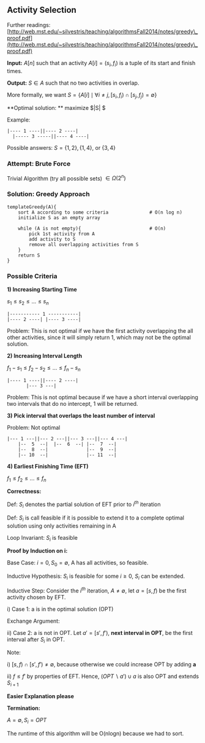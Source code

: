 ## Activity Selection

Further readings: [http://web.mst.edu/~silvestris/teaching/algorithmsFall2014/notes/greedy\_proof.pdf](http://web.mst.edu/~silvestris/teaching/algorithmsFall2014/notes/greedy\_proof.pdf)

**Input:**  $A[n]$ such that an activity $A[i] = (s_i, f_i)$ is a tuple of its start and finish times.

**Output:** $S \in A$ such that no two activities in overlap. 

More formally, we want $S = \{A[i] \mid \forall i \neq j, [s_i, f_i) \cap [s_j, f_j) = \emptyset \}$

**Optimal solution: ** maximize $|S| $

Example:

```
|---- 1 ----||---- 2 ----|
  |----- 3 -----||---- 4 ----|
```

Possible answers: $S = \{1, 2\}, \{1, 4\},$ or $\{3, 4\}$

### Attempt: Brute Force

Trivial Algorithm (try all possible sets) $\in \Omega(2^n)$

### Solution: Greedy Approach

```
templateGreedy(A){
    sort A according to some criteria               # O(n log n)
    initialize S as an empty array

    while (A is not empty){                         # O(n)
        pick 1st activity from A
        add activity to S
        remove all overlapping activities from S
    }
    return S
}
```

### Possible Criteria

**1\) Increasing Starting Time**

$s_{1} \leq s_{2} \leq ... \leq s_{n}$

```
|----------- 1 -----------|
|---- 2 ----| |---- 3 ----|
```

Problem: This is not optimal if we have the first activity overlapping the all other activities, since it will simply return 1, which may not be the optimal solution.

**2\) Increasing Interval Length**

$f_1 - s_1 \leq f_2 - s_2 \leq ... \leq f_n - s_n$

```
|---- 1 ----||---- 2 ----|
       |--- 3 ---|
```

Problem: This is not optimal because if we have a short interval overlapping two intervals that do no intercept, 1 will be returned.

**3\) Pick interval that overlaps the least number of interval**

Problem: Not optimal

```
|--- 1 ---||--- 2 ---||--- 3 ---||--- 4 ---|
    |--  5  --|  |--  6  --| |--  7  --|
    |--  8  --|              |--  9  --|
    |-- 10  --|              |-- 11  --|
```

**4\) Earliest Finishing Time \(EFT\)**

$f_{1} \leq f_{2} \leq ... \leq f_{n}$

**Correctness:**

Def: $S_{i}$ denotes the partial solution of EFT prior to $i^{th}$ iteration

Def: $S_{i}$ is call feasible if it is possible to extend it to a complete optimal solution using only activities remaining in A

Loop Invariant: $S_{i}$ is feasible

**Proof by Induction on i:**

Base Case: $i = 0, S_{0} = \emptyset$, A has all activities, so feasible.

Inductive Hypothesis: $S_{i}$ is feasible for some $i \geq 0$, $S_{i}$ can be extended.

Inductive Step: Consider the $i^{th}$ iteration, $A \neq \emptyset$, let $a = [s, f)$ be the first activity chosen by EFT.

i\) Case 1: a is in the optimal solution \(OPT\)

Exchange Argument:

ii\) Case 2: a is not in OPT. Let $a' = [s', f')$, **next interval in OPT**, be the first interval after $S_{i}$ in OPT.

Note:

i\) $[s, f) \cap [s', f') \neq \emptyset$, because otherwise we could increase OPT by adding **a**

ii\) $f \leq f'$ by properties of EFT. Hence, $(OPT \backslash {a'}) \cup {a}$ is also OPT and extends $S_{i+1}$

**Easier Explanation please**

**Termination:**

$A = \emptyset, S_{i} = OPT$

The runtime of this algorithm will be O\(nlogn\) because we had to sort.

